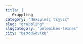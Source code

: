 ```yaml
---
title: |
   Grappling
category: "Πολεμικές τέχνες"
slug: "grappling"
slugCategory: "polemikes-texnes"
city: "Θεσσαλονίκη"
---
```


